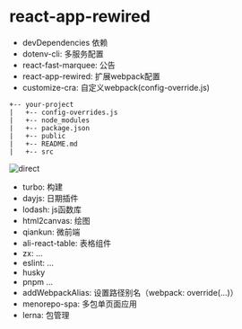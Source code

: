 # react-app-rewired

- devDependencies 依赖
- dotenv-cli: 多服务配置
- react-fast-marquee: 公告
- react-app-rewired: 扩展webpack配置
- customize-cra: 自定义webpack(config-override.js)
```
+-- your-project
|   +-- config-overrides.js
|   +-- node_modules
|   +-- package.json
|   +-- public
|   +-- README.md
|   +-- src
```
![direct](/img/learn_end/customize-cra.png)
- turbo: 构建
- dayjs: 日期插件
- lodash: js函数库
- html2canvas: 绘图
- qiankun: 微前端
- ali-react-table: 表格组件
- zx: ...
- eslint: ...
- husky
- pnpm ...
- addWebpackAlias: 设置路径别名（webpack: override(...)）
- menorepo-spa: 多包单页面应用
- lerna: 包管理